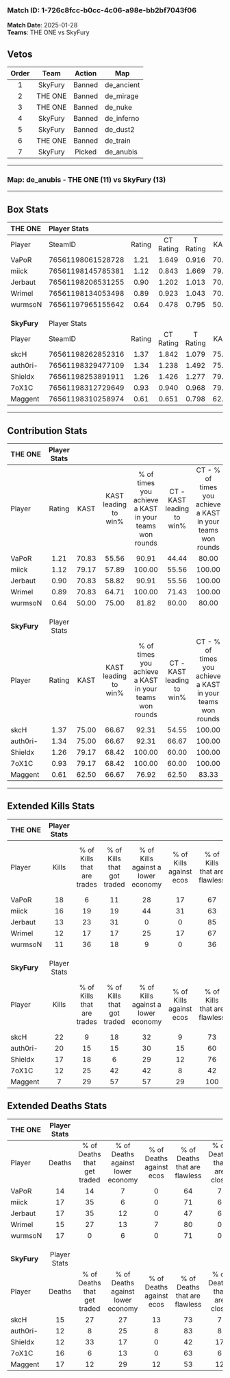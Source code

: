 ### Match ID: 1-726c8fcc-b0cc-4c06-a98e-bb2bf7043f06  
**Match Date**: 2025-01-28  
**Teams**: THE ONE vs SkyFury  

## Vetos  

| Order | Team | Action | Map |
| :---: | :--: | :----: | --- |
| 1 | SkyFury | Banned | de_ancient |
| 2 | THE ONE | Banned | de_mirage |
| 3 | THE ONE | Banned | de_nuke |
| 4 | SkyFury | Banned | de_inferno |
| 5 | SkyFury | Banned | de_dust2 |
| 6 | THE ONE | Banned | de_train |
| 7 | SkyFury | Picked | de_anubis |

---  

### **Map**: de_anubis - THE ONE (11) vs SkyFury (13)  
---  

## Box Stats  

| **THE ONE** | Player Stats      |        |           |          |       |      |       |         |        |      |     |
| :- | :- | :-: | :-: | :-: | :-: | :-: | :-: | :-: | :-: | :-: | :-: |
| Player      | SteamID           | Rating | CT Rating | T Rating | KAST  | ADR  | Kills | Assists | Deaths | K/D  | HS% |
| VaPoR       | 76561198061528728 |  1.21  |   1.649   |  0.916   | 70.83 | 85.8 |  18   |    4    |   14   | 1.29 | 44  |
| miick       | 76561198145785381 |  1.12  |   0.843   |  1.669   | 79.17 | 80.5 |  16   |    6    |   17   | 0.94 | 56  |
| Jerbaut     | 76561198206531255 |  0.90  |   1.202   |  1.013   | 70.83 | 63.0 |  13   |    7    |   17   | 0.76 | 46  |
| Wrimel      | 76561198134053498 |  0.89  |   0.923   |  1.043   | 70.83 | 59.6 |  12   |    6    |   15   | 0.80 | 58  |
| wurmsoN     | 76561197965155642 |  0.64  |   0.478   |  0.795   | 50.00 | 55.9 |  11   |    3    |   17   | 0.65 | 81  |
|             |                   |        |           |          |       |      |       |         |        |      |     |
|             |                   |        |           |          |       |      |       |         |        |      |     |
|             |                   |        |           |          |       |      |       |         |        |      |     |
| **SkyFury** | Player Stats      |        |           |          |       |      |       |         |        |      |     |
| Player      | SteamID           | Rating | CT Rating | T Rating | KAST  | ADR  | Kills | Assists | Deaths | K/D  | HS% |
| skcH        | 76561198262852316 |  1.37  |   1.842   |  1.079   | 75.00 | 87.7 |  22   |    5    |   15   | 1.47 | 36  |
| auth0ri-    | 76561198329477109 |  1.34  |   1.238   |  1.492   | 75.00 | 82.3 |  20   |    4    |   12   | 1.67 | 65  |
| Shieldx     | 76561198253891911 |  1.26  |   1.426   |  1.277   | 79.17 | 77.7 |  17   |    7    |   12   | 1.42 | 23  |
| 7oX1C       | 76561198312729649 |  0.93  |   0.940   |  0.968   | 79.17 | 60.9 |  12   |    5    |   16   | 0.75 | 41  |
| Maggent     | 76561198310258974 |  0.61  |   0.651   |  0.798   | 62.50 | 56.9 |   7   |    8    |   17   | 0.41 | 14  |
---  

## Contribution Stats  

| **THE ONE** | Player Stats |       |                      |                                                        |                           |                                                             |                          |                                                            |
| :- | :-: | :-: | :-: | :-: | :-: | :-: | :-: | :-: |
| Player      |    Rating    | KAST  | KAST leading to win% | % of times you achieve a KAST in your teams won rounds | CT - KAST leading to win% | CT - % of times you achieve a KAST in your teams won rounds | T - KAST leading to win% | T - % of times you achieve a KAST in your teams won rounds |
| VaPoR       |     1.21     | 70.83 |        55.56         |                         90.91                          |           44.44           |                            80.00                            |          66.67           |                           100.00                           |
| miick       |     1.12     | 79.17 |        57.89         |                         100.00                         |           55.56           |                           100.00                            |          60.00           |                           100.00                           |
| Jerbaut     |     0.90     | 70.83 |        58.82         |                         90.91                          |           55.56           |                           100.00                            |          62.50           |                           83.33                            |
| Wrimel      |     0.89     | 70.83 |        64.71         |                         100.00                         |           71.43           |                           100.00                            |          60.00           |                           100.00                           |
| wurmsoN     |     0.64     | 50.00 |        75.00         |                         81.82                          |           80.00           |                            80.00                            |          71.43           |                           83.33                            |
|             |              |       |                      |                                                        |                           |                                                             |                          |                                                            |
|             |              |       |                      |                                                        |                           |                                                             |                          |                                                            |
|             |              |       |                      |                                                        |                           |                                                             |                          |                                                            |
| **SkyFury** | Player Stats |       |                      |                                                        |                           |                                                             |                          |                                                            |
| Player      |    Rating    | KAST  | KAST leading to win% | % of times you achieve a KAST in your teams won rounds | CT - KAST leading to win% | CT - % of times you achieve a KAST in your teams won rounds | T - KAST leading to win% | T - % of times you achieve a KAST in your teams won rounds |
| skcH        |     1.37     | 75.00 |        66.67         |                         92.31                          |           54.55           |                           100.00                            |          85.71           |                           85.71                            |
| auth0ri-    |     1.34     | 75.00 |        66.67         |                         92.31                          |           66.67           |                           100.00                            |          66.67           |                           85.71                            |
| Shieldx     |     1.26     | 79.17 |        68.42         |                         100.00                         |           60.00           |                           100.00                            |          77.78           |                           100.00                           |
| 7oX1C       |     0.93     | 79.17 |        68.42         |                         100.00                         |           60.00           |                           100.00                            |          77.78           |                           100.00                           |
| Maggent     |     0.61     | 62.50 |        66.67         |                         76.92                          |           62.50           |                            83.33                            |          71.43           |                           71.43                            |
---  

## Extended Kills Stats  

| **THE ONE** | Player Stats |                            |                            |                                    |                         |                              |                                 |                                       |                    |           |
| :- | :-: | :-: | :-: | :-: | :-: | :-: | :-: | :-: | :-: | :-: |
| Player      |    Kills     | % of Kills that are trades | % of Kills that got traded | % of Kills against a lower economy | % of Kills against ecos | % of Kills that are flawless | % of Kills that are close duels | % of Kills that are assisted by flash | Pistol Round Kills | AWP Kills |
| VaPoR       |      18      |             6              |             11             |                 28                 |           17            |              67              |               17                |                   6                   |         2          |     5     |
| miick       |      16      |             19             |             19             |                 44                 |           31            |              63              |                6                |                  13                   |         2          |     0     |
| Jerbaut     |      13      |             23             |             31             |                 0                  |            0            |              85              |                8                |                   0                   |         3          |     0     |
| Wrimel      |      12      |             17             |             17             |                 25                 |           17            |              67              |                8                |                   0                   |         2          |     0     |
| wurmsoN     |      11      |             36             |             18             |                 9                  |            0            |              36              |                9                |                  18                   |         1          |     0     |
|             |              |                            |                            |                                    |                         |                              |                                 |                                       |                    |           |
|             |              |                            |                            |                                    |                         |                              |                                 |                                       |                    |           |
|             |              |                            |                            |                                    |                         |                              |                                 |                                       |                    |           |
| **SkyFury** | Player Stats |                            |                            |                                    |                         |                              |                                 |                                       |                    |           |
| Player      |    Kills     | % of Kills that are trades | % of Kills that got traded | % of Kills against a lower economy | % of Kills against ecos | % of Kills that are flawless | % of Kills that are close duels | % of Kills that are assisted by flash | Pistol Round Kills | AWP Kills |
| skcH        |      22      |             9              |             18             |                 32                 |            9            |              73              |                5                |                   0                   |         2          |     0     |
| auth0ri-    |      20      |             15             |             15             |                 30                 |           15            |              60              |                5                |                   5                   |         1          |     0     |
| Shieldx     |      17      |             18             |             6              |                 29                 |           12            |              76              |                6                |                   6                   |         0          |    11     |
| 7oX1C       |      12      |             25             |             42             |                 42                 |            8            |              42              |                0                |                   0                   |         2          |     0     |
| Maggent     |      7       |             29             |             57             |                 57                 |           29            |             100              |                0                |                   0                   |         0          |     0     |
## Extended Deaths Stats  

| **THE ONE** | Player Stats |                             |                                   |                          |                               |                            |                           |               |
| :- | :-: | :-: | :-: | :-: | :-: | :-: | :-: | :-: |
| Player      |    Deaths    | % of Deaths that get traded | % of Deaths against lower economy | % of Deaths against ecos | % of Deaths that are flawless | % of Deaths that are close | % of Deaths while blinded | Deaths to AWP |
| VaPoR       |      14      |             14              |                 7                 |            0             |              64               |             7              |             0             |       2       |
| miick       |      17      |             35              |                 6                 |            0             |              71               |             6              |             6             |       1       |
| Jerbaut     |      17      |             35              |                12                 |            0             |              47               |             6              |             6             |       2       |
| Wrimel      |      15      |             27              |                13                 |            7             |              80               |             0              |             0             |       2       |
| wurmsoN     |      17      |              0              |                 6                 |            0             |              71               |             0              |             0             |       4       |
|             |              |                             |                                   |                          |                               |                            |                           |               |
|             |              |                             |                                   |                          |                               |                            |                           |               |
|             |              |                             |                                   |                          |                               |                            |                           |               |
| **SkyFury** | Player Stats |                             |                                   |                          |                               |                            |                           |               |
| Player      |    Deaths    | % of Deaths that get traded | % of Deaths against lower economy | % of Deaths against ecos | % of Deaths that are flawless | % of Deaths that are close | % of Deaths while blinded | Deaths to AWP |
| skcH        |      15      |             27              |                27                 |            13            |              73               |             7              |             7             |       1       |
| auth0ri-    |      12      |              8              |                25                 |            8             |              83               |             8              |             0             |       1       |
| Shieldx     |      12      |             33              |                17                 |            0             |              42               |             17             |            17             |       0       |
| 7oX1C       |      16      |              6              |                13                 |            0             |              63               |             6              |             6             |       2       |
| Maggent     |      17      |             12              |                29                 |            12            |              53               |             12             |             6             |       1       |
